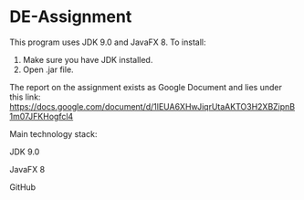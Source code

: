 # DE-Assignment

This program uses JDK 9.0 and JavaFX 8.
To install:
1. Make sure you have JDK installed.
2. Open .jar file.

The report on the assignment exists as Google Document and lies under this link:
https://docs.google.com/document/d/1lEUA6XHwJiqrUtaAKTO3H2XBZipnB1m07JFKHogfcl4

Main technology stack:

JDK 9.0

JavaFX 8

GitHub
